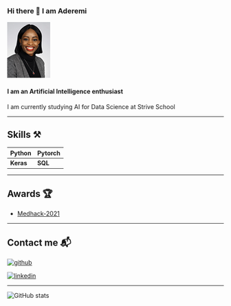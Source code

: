 ### Hi there 👋 I am Aderemi
![Aderemi](https://github.com/AderemiF/AderemiF/blob/main/Aderemi_net_9760.jpg "Aderemi")

#### I am an Artificial Intelligence enthusiast
I am currently studying AI for Data Science at Strive School

---

## Skills ⚒
|Python |Pytorch |
|--- |--- |
|**Keras** |**SQL** |

---

## Awards 🏆
- [Medhack-2021](https://devpost.com/software/red-detector)

---

## Contact me 📬

[<img src='https://cdn.jsdelivr.net/npm/simple-icons@3.0.1/icons/github.svg' alt='github' height='40'>](https://github.com/AderemiF) 

[<img src='https://cdn.jsdelivr.net/npm/simple-icons@3.0.1/icons/linkedin.svg' alt='linkedin' height='40'>](https://www.linkedin.com/in/aderemi-fayoyiwa/)  

---

![GitHub stats](https://github-readme-stats.vercel.app/api?username=AderemiF&show_icons=true)  

